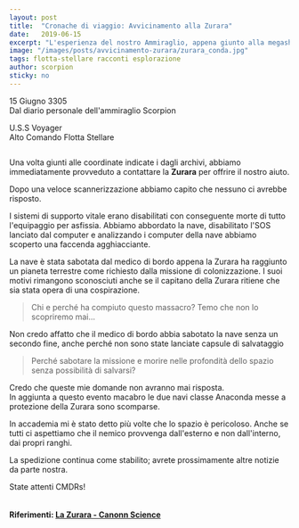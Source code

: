 ```yaml
---
layout: post
title:  "Cronache di viaggio: Avvicinamento alla Zurara"
date:   2019-06-15
excerpt: "L'esperienza del nostro Ammiraglio, appena giunto alla megaship abbandonata Zurara in orbita attorno al pianeta Syreadiae JX-F c0 1"
image: "/images/posts/avvicinamento-zurara/zurara_conda.jpg"
tags: flotta-stellare racconti esplorazione
author: scorpion
sticky: no
---
```

<div class="box alt">
<p>15 Giugno 3305<br>
Dal diario personale dell'ammiraglio Scorpion</p>

<p>U.S.S Voyager<br>
Alto Comando Flotta Stellare</p>
</div>
<span class="image fit"><img src="/images/Elite-Division-png.png" alt=""></span>

Una volta giunti alle coordinate indicate i dagli archivi, abbiamo immediatamente provveduto a contattare la **Zurara** per offrire il nostro aiuto.

Dopo una veloce scannerizzazione abbiamo capito che nessuno ci avrebbe risposto.

I sistemi di supporto vitale erano disabilitati con conseguente morte di tutto l'equipaggio per asfissia. Abbiamo abbordato la nave, disabilitato l'SOS lanciato dal computer e analizzando i computer della nave abbiamo scoperto una faccenda agghiacciante.

La nave è stata sabotata dal medico di bordo appena la Zurara ha raggiunto un pianeta terrestre come richiesto dalla missione di colonizzazione. I suoi motivi rimangono sconosciuti anche se il capitano della Zurara ritiene che sia stata opera di una cospirazione.

>Chi e perché ha compiuto questo massacro? Temo che non lo scopriremo mai...

Non credo affatto che il medico di bordo abbia sabotato la nave senza un secondo fine, anche perché non sono state lanciate capsule di salvataggio

>Perché sabotare la missione e morire nelle profondità dello spazio senza possibilità di salvarsi? 

Credo che queste mie domande non avranno mai risposta.<br>
In aggiunta a questo evento macabro le due navi classe Anaconda messe a protezione della Zurara sono scomparse.

In accademia mi è stato detto più volte che lo spazio è pericoloso. Anche se tutti ci aspettiamo che il nemico provvenga dall'esterno e non dall'interno, dai propri ranghi.

La spedizione continua come stabilito; avrete prossimamente altre notizie da parte nostra. 

State attenti CMDRs!

<span class="image fit"><img src="/images/Elite-Division-png.png" alt=""></span>

#### Riferimenti: [La Zurara - Canonn Science](https://canonn.science/codex/the-zurara/)